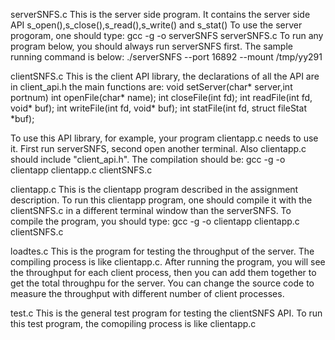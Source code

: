 serverSNFS.c
This is the server side program. It contains the server side API
s_open(),s_close(),s_read(),s_write() and s_stat()
To use the server progoram, one should type:
gcc -g -o serverSNFS serverSNFS.c
To run any program below, you should always run serverSNFS first.
The sample running command is below:
./serverSNFS --port 16892 --mount /tmp/yy291


clientSNFS.c
This is the client API library, the declarations of all the API are in client_api.h
the main functions are:
void setServer(char* server,int portnum)
int openFile(char* name);
int closeFile(int fd);
int readFile(int fd, void* buf);
int writeFile(int fd, void* buf);
int statFile(int fd, struct fileStat *buf);

To use this API library, for example, your program clientapp.c needs to use it. First run serverSNFS, second open another terminal. Also clientapp.c should include "client_api.h". The compilation should be:
gcc -g -o clientapp clientapp.c clientSNFS.c


clientapp.c
This is the clientapp program described in the assignment description. To run this clientapp program,
one should compile it with the clientSNFS.c in a different terminal window than the serverSNFS. To compile the program, you should type:
gcc -g -o clientapp clientapp.c clientSNFS.c


loadtes.c
This is the program for testing the throughput of the server. The compiling process is like clientapp.c. After running the program, you will see the throughput for each client process, then you can add them together to get the total throughpu for the server. You can change the source code to measure the throughput with different number of client processes.


test.c
This is the general test program for testing the clientSNFS API. To run this test program, the comopiling process is like clientapp.c